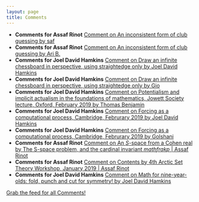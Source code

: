 ```yaml
---
layout: page
title: Comments
---
```


* **Comments for Assaf Rinot** [Comment on An inconsistent form of club guessing by saf](http://blog.assafrinot.com/?p=845#comment-655)
* **Comments for Assaf Rinot** [Comment on An inconsistent form of club guessing by Ari B.](http://blog.assafrinot.com/?p=845#comment-654)
* **Comments for Joel David Hamkins** [Comment on Draw an infinite chessboard in perspective, using straightedge only by Joel David Hamkins](http://jdh.hamkins.org/draw-an-infinite-chessboard-in-perspective/#comment-10136)
* **Comments for Joel David Hamkins** [Comment on Draw an infinite chessboard in perspective, using straightedge only by Gio](http://jdh.hamkins.org/draw-an-infinite-chessboard-in-perspective/#comment-10135)
* **Comments for Joel David Hamkins** [Comment on Potentialism and implicit actualism in the foundations of mathematics, Jowett Society lecture, Oxford, February 2019 by Thomas Benjamin](http://jdh.hamkins.org/potentialism-and-implicit-actualism-in-the-foundations-of-mathematics-jowett-society-oxford-february-2019/#comment-10106)
* **Comments for Joel David Hamkins** [Comment on Forcing as a computational process, Cambridge, Februrary 2019 by Joel David Hamkins](http://jdh.hamkins.org/forcing-as-a-computational-process-cambridge-februrary-2019/#comment-10103)
* **Comments for Joel David Hamkins** [Comment on Forcing as a computational process, Cambridge, Februrary 2019 by Golshani](http://jdh.hamkins.org/forcing-as-a-computational-process-cambridge-februrary-2019/#comment-10102)
* **Comments for Assaf Rinot** [Comment on An $S$-space from a Cohen real by The S-space problem, and the cardinal invariant $mathfrak p$ \| Assaf Rinot](http://blog.assafrinot.com/?p=2707#comment-647)
* **Comments for Assaf Rinot** [Comment on Contents by 4th Arctic Set Theory Workshop, January 2019 \| Assaf Rinot](http://blog.assafrinot.com/#comment-646)
* **Comments for Joel David Hamkins** [Comment on Math for nine-year-olds:  fold, punch and cut for symmetry! by Joel David Hamkins](http://jdh.hamkins.org/math-for-nine-year-olds-fold-punch-cut/#comment-10017)

[Grab the feed for all Comments!](Comments.xml)

